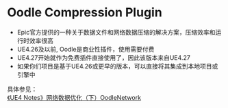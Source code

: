 # Oodle Compression Plugin
- Epic官方提供的一种关于数据文件和网络数据压缩的解决方案，压缩效率和运行时效率很高
- UE4.26及以前, Oodle是商业性插件，使用需要付费
- UE4.27开始就作为免费插件直接使用了，因此该版本来自UE4.27
- 如果你们项目是基于UE4.26或更早的版本，可以直接将其集成到本地项目或引擎中

具体参见：\
[《UE4 Notes》网络数据优化（下）OodleNetwork](https://zhuanlan.zhihu.com/p/643147339)
